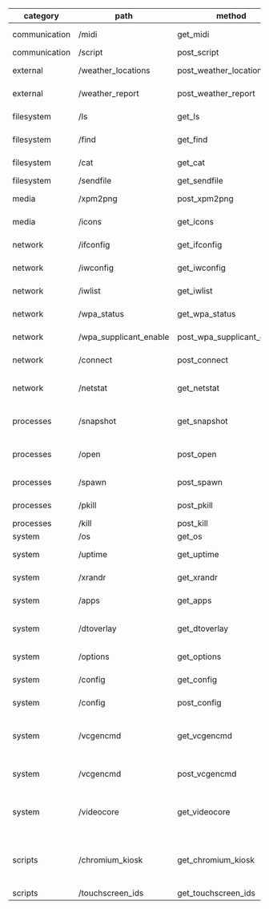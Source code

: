 
| category | path | method | arguments | description |
| - | - | - | - | - |
| communication | /midi | get_midi |  | list midi devices |
| communication | /script | post_script |  | run a script |
| external | /weather_locations | post_weather_locations | place | show list of API endpoints |
| external | /weather_report | post_weather_report | id | show list of API endpoints |
| filesystem | /ls | get_ls | args | list files and folders |
| filesystem | /find | get_find | paths, iname | find files with -iname |
| filesystem | /cat | get_cat |  | read file to string |
| filesystem | /sendfile | get_sendfile |  | receive file |
| media | /xpm2png | post_xpm2png | path | retrieve a png from xpm |
| media | /icons | get_icons | iname | find application icons |
| network | /ifconfig | get_ifconfig |  | list of interfaces |
| network | /iwconfig | get_iwconfig |  | list of active connections |
| network | /iwlist | get_iwlist | iface | scan for networks |
| network | /wpa_status | get_wpa_status | iface | status of wpa_supplicant |
| network | /wpa_supplicant_enable | post_wpa_supplicant_enable | ssid, pass, iface | connect to wifi network |
| network | /connect | post_connect | ssid, pass | connect to wifi network |
| network | /netstat | get_netstat |  | show list of TCP connections |
| processes | /snapshot | get_snapshot |  | all active processes and pids |
| processes | /open | post_open | path | open anything with default apps |
| processes | /spawn | post_spawn | bin, args | spawn a process |
| processes | /pkill | post_pkill | name | kill by app name |
| processes | /kill | post_kill | pid | kill by pid |
| system | /os | get_os |  | general os info |
| system | /uptime | get_uptime |  | show uptime info |
| system | /xrandr | get_xrandr |  | monitors and resolutions |
| system | /apps | get_apps |  | list installed apps |
| system | /dtoverlay | get_dtoverlay |  | list of all possible overlays |
| system | /options | get_options | refresh | list all possible config options |
| system | /config | get_config |  | view /boot/config.txt |
| system | /config | post_config |  | write /boot/config.txt |
| system | /vcgencmd | get_vcgencmd |  | view all possible vcgencmd commands |
| system | /vcgencmd | post_vcgencmd | args | VideoCore GPU info via vcgencmd |
| system | /videocore | get_videocore |  | report VideoCore GPU information |
| scripts | /chromium_kiosk | get_chromium_kiosk | display=:0, touchscreen=13, pinch, incognito=true, address | no description |
| scripts | /touchscreen_ids | get_touchscreen_ids | display=:0 | no description |